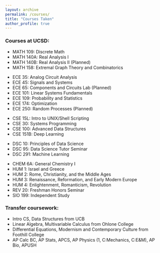 ```yaml
---
layout: archive
permalink: /courses/
title: "Courses Taken"
author_profile: true
---
```


### Courses at UCSD:

- MATH 109: Discrete Math
- MATH 140A: Real Analysis I
- MATH 140B: Real Analysis II (Planned)
- MATH 158: Extremal Graph Theory and Combinatorics

<!-- -->

- ECE 35: Analog Circuit Analysis
- ECE 45: Signals and Systems
- ECE 65: Components and Circuits Lab (Planned)
- ECE 101: Linear Systems Fundamentals
- ECE 109: Probability and Statistics
- ECE 174: Optimization
- ECE 250: Random Processes (Planned)

<!-- -->

- CSE 15L: Intro to UNIX/Shell Scripting
- CSE 30: Systems Programming
- CSE 100: Advanced Data Structures
- CSE 151B: Deep Learning

<!-- -->

- DSC 10: Principles of Data Science
- DSC 95: Data Science Tutor Seminar
- DSC 291: Machine Learning

<!-- -->

- CHEM 6A: General Chemistry I
- HUM 1: Israel and Greece
- HUM 2: Rome, Christianity, and the Middle Ages
- HUM 3: Renaissance, Reformation, and Early Modern Europe
- HUM 4: Enlightenment, Romanticism, Revolution
- REV 20: Freshman Honors Seminar
- SIO 199: Independent Study

<!-- -->

### Transfer coursework:

- Intro CS, Data Structures from UCB
- Linear Algebra, Multivariable Calculus from Ohlone College
- Differential Equations, Modernism and Contemporary Culture from Foothill College
- AP Calc BC, AP Stats, APCS, AP Physics (1, C:Mechanics, C:E&M), AP Bio, APUSH
